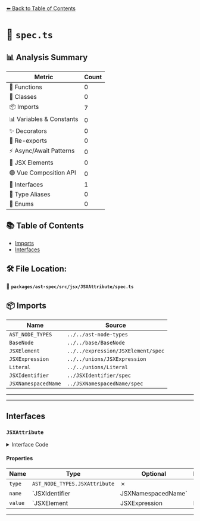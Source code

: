 [⬅️ Back to Table of Contents](../../../../../index.md)

# 📄 `spec.ts`

## 📊 Analysis Summary

| Metric | Count |
|--------|-------|
| 🔧 Functions | 0 |
| 🧱 Classes | 0 |
| 📦 Imports | 7 |
| 📊 Variables & Constants | 0 |
| ✨ Decorators | 0 |
| 🔄 Re-exports | 0 |
| ⚡ Async/Await Patterns | 0 |
| 💠 JSX Elements | 0 |
| 🟢 Vue Composition API | 0 |
| 📐 Interfaces | 1 |
| 📑 Type Aliases | 0 |
| 🎯 Enums | 0 |

## 📚 Table of Contents

- [Imports](#imports)
- [Interfaces](#interfaces)

## 🛠️ File Location:
📂 **`packages/ast-spec/src/jsx/JSXAttribute/spec.ts`**

## 📦 Imports

| Name | Source |
|------|--------|
| `AST_NODE_TYPES` | `../../ast-node-types` |
| `BaseNode` | `../../base/BaseNode` |
| `JSXElement` | `../../expression/JSXElement/spec` |
| `JSXExpression` | `../../unions/JSXExpression` |
| `Literal` | `../../unions/Literal` |
| `JSXIdentifier` | `../JSXIdentifier/spec` |
| `JSXNamespacedName` | `../JSXNamespacedName/spec` |


---


---

## Interfaces

### `JSXAttribute`

<details><summary>Interface Code</summary>

```ts
export interface JSXAttribute extends BaseNode {
  type: AST_NODE_TYPES.JSXAttribute;
  name: JSXIdentifier | JSXNamespacedName;
  value: JSXElement | JSXExpression | Literal | null;
}
```
</details>

#### Properties

| Name | Type | Optional | Description |
|------|------|----------|-------------|
| `type` | `AST_NODE_TYPES.JSXAttribute` | ✗ |  |
| `name` | `JSXIdentifier | JSXNamespacedName` | ✗ |  |
| `value` | `JSXElement | JSXExpression | Literal | null` | ✗ |  |


---